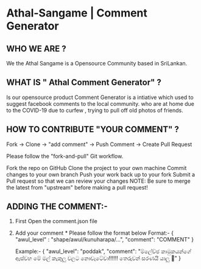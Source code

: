 # Athal-Sangame | Comment Generator

## WHO WE ARE ?
We the Athal Sangame is a  Opensource Community based in SriLankan.

## WHAT IS " Athal Comment Generator" ?
Is our opensource product Comment Generator is a intiative which used to suggest facebook comments to the local community. who are at home due to the COVID-19 due to curfew , trying to pull off old photos of friends.

## HOW TO CONTRIBUTE "YOUR COMMENT" ?
Fork -> Clone -> "add comment" -> Push Comment -> Create Pull Request

Please follow the "fork-and-pull" Git workflow.

Fork the repo on GitHub
Clone the project to your own machine
Commit changes to your own branch
Push your work back up to your fork
Submit a Pull request so that we can review your changes
NOTE: Be sure to merge the latest from "upstream" before making a pull request!

## ADDING THE COMMENT:- 
1) First Open the comment.json file
2) Add your comment * Please follow the format below
   Format:- 
   {
      "awul_level" : "shape/awul/kunuharapa/...",
       "comment": "COMMENT"
   }
   
   Example:-
   {
      "awul_level": "poddak",
      "comment": "ම්ලේච්ඡ කාමුකයන්ගේ ඇස්වහ මේ මල් කැකුලු වලට නොවැටේවා!!!!!! තෙරුවන් සරණයි යාලු 🙂"
   }



